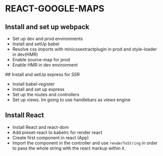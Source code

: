 # REACT-GOOGLE-MAPS

## Install and set up webpack
  - Set up dev and prod environments
  - Install and setUp babel
  - Resolve css imports with minicssextractplugin in prod and style-loader in dev(HMR)
  - Enable source-map for prod
  - Enable HMR in dev environment

## Install and setUp express for SSR
  - Install babel-register
  - Install and set up express
  - Set up the routes and controllers
  - Set up views. Im going to use handlebars as views engine

## Install React

  - Install React and react-dom
  - Add preset-react to babelrc for render react
  - Create first component in react (App)
  - Import the component in the controller and use `renderToString` in order to pass the whole string with the react markup within it.
